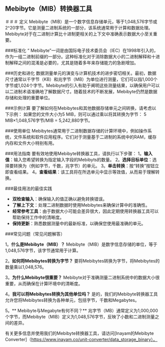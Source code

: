 ## Mebibyte（MIB）转换器工具

＃＃＃ 定义
Mebibyte（MIB）是一个数字信息存储单元，等于1,048,576字节或2^20字节。它是测量二进制系统的一部分，该系统通常用于计算和数据处理。Mebibyte对于在二进制计算比十进制更相关的上下文中准确表示数据大小至关重要。

###标准化
“ Mebibyte”一词是由国际电子技术委员会（IEC）在1998年引入的，作为一组二进制前缀的一部分。这种标准化对于消除数据大小的二进制解释和十进制解释之间的混淆是必要的，尤其是随着多年来存储能力的急剧增加。

###历史和进化
数据测量单元的演变与计算机技术的进步密切相关。最初，数据尺寸通常以千字节（KB）和兆字节（MB）为单位进行测量，它们可以指1,000个字节或1,024个字节。Mebibyte的引入有助于阐明这些测量结果，以确保用户可以以二进制术语准确地了解数据尺寸。随着技术的不断发展，Mebibyte仍然是数据存储和处理的重要单位。

###示例计算
要了解如何在Mebibytes和其他数据存储单元之间转换，请考虑以下示例：
如果您的文件大小为5 MIB，则可以通过乘以将其转换为字节：
5 MIB×1,048,576字节/MIB = 5,242,880字节。

###使用单位
Mebibytes通常用于二进制数据存储的计算环境中，例如操作系统，文件系统和软件应用程序。它们对于测量基于二进制的系统中的RAM，缓存内存和文件大小特别有用。

###用法指南
要有效地使用Mebibyte转换器工具，请执行以下步骤：
1。**输入值**：输入您希望转换为指定输入字段的Mebibyts的数量。
2。**选择目标单位**：选择要转换为（例如字节，千数，兆字节）的单元。
3。**单击转换**：按“转换”按钮立即查看结果。
4。**查看结果**：该工具将在所选单元中显示等效值，从而易于理解转换。

###最佳用法的最佳实践
-  **双检查输入**：确保输入的值正确以避免转换错误。
-  **了解上下文**：处理二进制数据时使用Mebibytes来确保计算中的准确性。
-  **经常参考工具**：由于数据大小可能会差异很大，因此定期使用转换器工具可以帮助保持工作中的清晰度。
-  **保持更新**：熟悉数据测量中的最新标准，以确保您使用最准确的单元。

###常见问题（常见问题解答）

1。**什么是Mebibyte（MIB）？**
Mebibyte（MIB）是数字信息存储的单位，等于1,048,576字节，该字节通常用于计算。

2。**如何将Mebibytes转换为字节？**
要将Mebibytes转换为字节，将Mebibytes的数量乘以1,048,576。

3。**为什么Mebibyte很重要？**
Mebibyte对于准确测量二进制系统中的数据大小很重要，从而确保在计算环境中的清晰度。

4。**我可以将Mebibytes转换为其他单位吗？**
是的，我们的Mebibyte转换器工具允许您将Mebibytes转换为各种单元，包括字节，千数和Megabytes。

5。** Mebibyte与Megabyte有何不同？**
兆字节（MB）通常定义为1,000,000个字节，而Mebibyte（MIB）定义为1,048,576字节，反映了小数和二进制测量之间的差异。

有关更多信息并使用我们的Mebibyte转换器工具，请访问[Inayam的Mebibyte Converter]（https://www.inayam.co/unit-converter/data_storage_binary）。